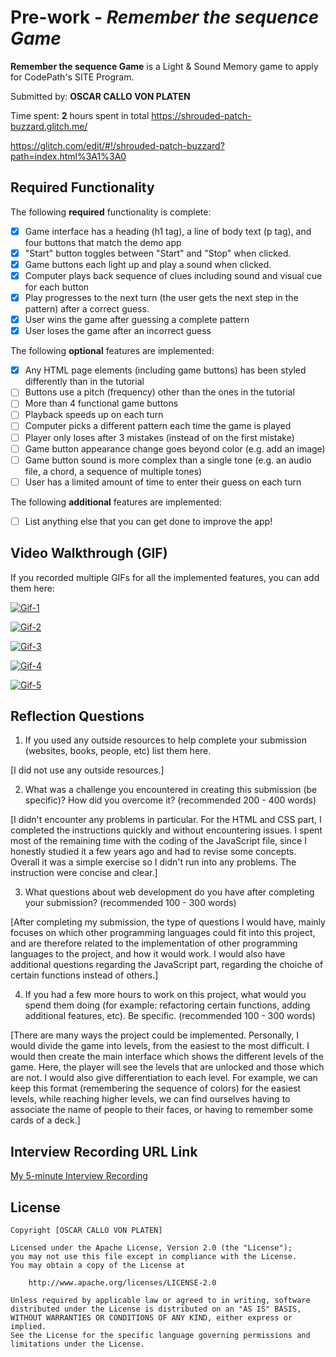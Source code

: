 # Pre-work - *Remember the sequence Game*

**Remember the sequence Game** is a Light & Sound Memory game to apply for CodePath's SITE Program. 

Submitted by: **OSCAR CALLO VON PLATEN**

Time spent: **2** hours spent in total
https://shrouded-patch-buzzard.glitch.me/

https://glitch.com/edit/#!/shrouded-patch-buzzard?path=index.html%3A1%3A0

## Required Functionality

The following **required** functionality is complete:

* [X] Game interface has a heading (h1 tag), a line of body text (p tag), and four buttons that match the demo app
* [X] "Start" button toggles between "Start" and "Stop" when clicked. 
* [X] Game buttons each light up and play a sound when clicked. 
* [X] Computer plays back sequence of clues including sound and visual cue for each button
* [X] Play progresses to the next turn (the user gets the next step in the pattern) after a correct guess. 
* [X] User wins the game after guessing a complete pattern
* [X] User loses the game after an incorrect guess

The following **optional** features are implemented:

* [X] Any HTML page elements (including game buttons) has been styled differently than in the tutorial
* [ ] Buttons use a pitch (frequency) other than the ones in the tutorial
* [ ] More than 4 functional game buttons
* [ ] Playback speeds up on each turn
* [ ] Computer picks a different pattern each time the game is played
* [ ] Player only loses after 3 mistakes (instead of on the first mistake)
* [ ] Game button appearance change goes beyond color (e.g. add an image)
* [ ] Game button sound is more complex than a single tone (e.g. an audio file, a chord, a sequence of multiple tones)
* [ ] User has a limited amount of time to enter their guess on each turn

The following **additional** features are implemented:

- [ ] List anything else that you can get done to improve the app!

## Video Walkthrough (GIF)

If you recorded multiple GIFs for all the implemented features, you can add them here:

[![Gif-1](https://imgur.com/jynO8Y1)](https://imgur.com/jynO8Y1)

[![Gif-2](https://imgur.com/aP1eTeW)](https://imgur.com/aP1eTeW)

[![Gif-3](https://imgur.com/H8MMeEs)](https://imgur.com/H8MMeEs)

[![Gif-4](https://imgur.com/AOXihjy)](https://imgur.com/AOXihjy)

[![Gif-5](https://imgur.com/MJQnAlx)](https://imgur.com/MJQnAlx)

## Reflection Questions
1. If you used any outside resources to help complete your submission (websites, books, people, etc) list them here. 

[I did not use any outside resources.]

2. What was a challenge you encountered in creating this submission (be specific)? How did you overcome it? (recommended 200 - 400 words) 

[I didn't encounter any problems in particular. For the HTML and CSS part, I completed the instructions quickly and without encountering issues. I spent most of the remaining time with the coding of the JavaScript file, since I honestly studied it a few years ago and had to revise some concepts. Overall it was a simple exercise so I didn't run into any problems. The instruction were concise and clear.]

3. What questions about web development do you have after completing your submission? (recommended 100 - 300 words) 

[After completing my submission, the type of questions I would have, mainly focuses on which other programming languages could fit into this project, and are therefore related to the implementation of other programming languages to the project, and how it would work. I would also have additional questions regarding the JavaScript part, regarding the choiche of certain functions instead of others.]

4. If you had a few more hours to work on this project, what would you spend them doing (for example: refactoring certain functions, adding additional features, etc). Be specific. (recommended 100 - 300 words) 

[There are many ways the project could be implemented. Personally, I would divide the game into levels, from the easiest to the most difficult. I would then create the main interface which shows the different levels of the game. Here, the player will see the levels that are unlocked and those which are not. I would also give differentiation to each level. For example, we can keep this format (remembering the sequence of colors) for the easiest levels, while reaching higher levels, we can find ourselves having to associate the name of people to their faces, or having to remember some cards of a deck.]



## Interview Recording URL Link

[My 5-minute Interview Recording](your-link-here)


## License

    Copyright [OSCAR CALLO VON PLATEN]

    Licensed under the Apache License, Version 2.0 (the "License");
    you may not use this file except in compliance with the License.
    You may obtain a copy of the License at

        http://www.apache.org/licenses/LICENSE-2.0

    Unless required by applicable law or agreed to in writing, software
    distributed under the License is distributed on an "AS IS" BASIS,
    WITHOUT WARRANTIES OR CONDITIONS OF ANY KIND, either express or implied.
    See the License for the specific language governing permissions and
    limitations under the License.
